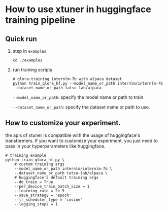 # How to use xtuner in huggingface training pipeline

## Quick run

1. step in `examples`

   ```shell
   cd ./examples
   ```

2. run training scripts

   ```shell
   # qlora-training internlm-7b with alpaca dataset
   python train_qlora_hf.py --model_name_or_path internlm/internlm-7b --dataset_name_or_path tatsu-lab/alpaca
   ```

   `--model_name_or_path`: specify the model name or path to train.

   `--dataset_name_or_path`: specify the dataset name or path to use.

## How to customize your experiment.

the apis of xtuner is compatible with the usage of huggingface's transformers.
If you want to customize your experiment, you just need to pass in your hyperparameters like huggingface.

```
# training example
python train_qlora_hf.py \
    # custom training args
    --model_name_or_path internlm/internlm-7b \
    --dataset_name_or_path tatsu-lab/alpaca \
    # huggingface's default training args
    --do_train = True
    --per_device_train_batch_size = 1
    --learning_rate = 2e-5
    --save_strategy = 'epoch'
    --lr_scheduler_type = 'cosine'
    --logging_steps = 1
```
